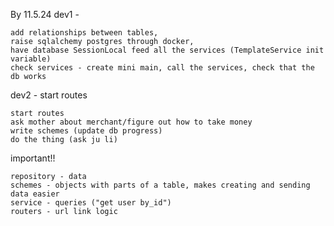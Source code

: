By 11.5.24
dev1 - 
    
    add relationships between tables,
    raise sqlalchemy postgres through docker, 
    have database SessionLocal feed all the services (TemplateService init variable)
    check services - create mini main, call the services, check that the db works 

dev2 - start routes
    

    start routes
    ask mother about merchant/figure out how to take money
    write schemes (update db progress)
    do the thing (ask ju li)

important!!


    repository - data
    schemes - objects with parts of a table, makes creating and sending data easier
    service - queries ("get user by_id")
    routers - url link logic
